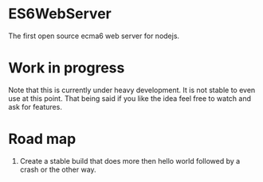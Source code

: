 ES6WebServer
============

The first open source ecma6 web server for nodejs.

Work in progress
================

Note that this is currently under heavy development. It is not stable to even use at this point.
That being said if you like the idea feel free to watch and ask for features.

Road map
========

1. Create a stable build that does more then hello world followed by a crash or the other way.